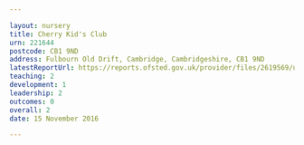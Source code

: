 ```yaml
---

layout: nursery
title: Cherry Kid's Club
urn: 221644
postcode: CB1 9ND
address: Fulbourn Old Drift, Cambridge, Cambridgeshire, CB1 9ND
latestReportUrl: https://reports.ofsted.gov.uk/provider/files/2619569/urn/221644.pdf
teaching: 2
development: 1
leadership: 2
outcomes: 0
overall: 2
date: 15 November 2016

---
```

